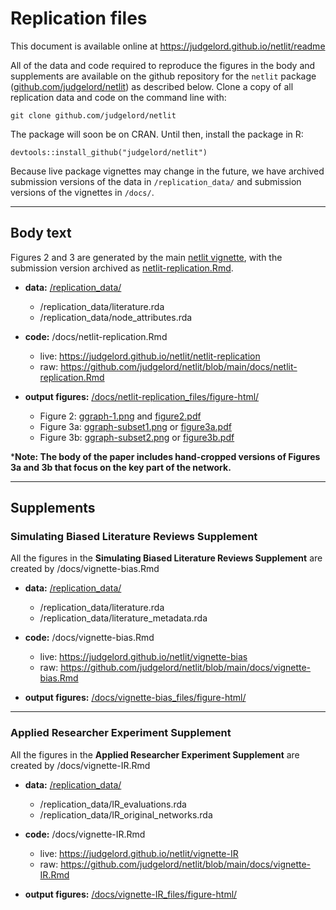 # Replication files 

This document is available online at https://judgelord.github.io/netlit/readme

All of the data and code required to reproduce the figures in the body and supplements are available on the github repository for the `netlit` package ([github.com/judgelord/netlit](https://judgelord.github.io/netlit/)) as described below. 
Clone a copy of all replication data and code on the command line with: 

```git clone github.com/judgelord/netlit```

The package will soon be on CRAN. Until then, install the package in R: 

```devtools::install_github("judgelord/netlit")```

Because live package vignettes may change in the future, we have archived submission versions of the data in `/replication_data/` and submission versions of the vignettes in `/docs/`. 

---

## Body text

Figures 2 and 3 are generated by the main [netlit vignette](https://judgelord.github.io/netlit/articles/netlit.html), with the submission version archived as [netlit-replication.Rmd](https://github.com/judgelord/netlit/blob/main/docs/netlit-replication.Rmd). 

- **data:** [/replication_data/](https://github.com/judgelord/netlit/tree/main/replication_data)
   - /replication_data/literature.rda 
   - /replication_data/node_attributes.rda
 
- **code:** /docs/netlit-replication.Rmd
  - live: https://judgelord.github.io/netlit/netlit-replication
  - raw: https://github.com/judgelord/netlit/blob/main/docs/netlit-replication.Rmd

- **output figures:** [/docs/netlit-replication_files/figure-html/](https://github.com/judgelord/netlit/tree/main/docs/netlit-replication_files/figure-html)
  - Figure 2: [ggraph-1.png](https://github.com/judgelord/netlit/blob/main/docs/netlit-replication_files/figure-html/ggraph-1.png) and [figure2.pdf](https://github.com/judgelord/netlit/blob/main/docs/netlit-replication_files/figure-html/figure2.pdf)
  - Figure 3a: [ggraph-subset1.png](https://github.com/judgelord/netlit/blob/main/docs/netlit-replication_files/figure-html/ggraph-subset-1.png) or [figure3a.pdf](https://github.com/judgelord/netlit/blob/main/docs/netlit-replication_files/figure-html/figure3a.pdf)
  - Figure 3b: [ggraph-subset2.png](https://github.com/judgelord/netlit/blob/main/docs/netlit-replication_files/figure-html/ggraph-subset-2.png) or [figure3b.pdf](https://github.com/judgelord/netlit/blob/main/docs/netlit-replication_files/figure-html/figure3b.pdf)

***Note: The body of the paper includes hand-cropped versions of Figures 3a and 3b that focus on the key part of the network.**
  
---

## Supplements

### Simulating Biased Literature Reviews Supplement

All the figures in the **Simulating Biased Literature Reviews Supplement** are created by /docs/vignette-bias.Rmd

- **data:** [/replication_data/](https://github.com/judgelord/netlit/tree/main/replication_data)
  - /replication_data/literature.rda
  - /replication_data/literature_metadata.rda
  
- **code:** /docs/vignette-bias.Rmd
   - live: https://judgelord.github.io/netlit/vignette-bias
   - raw: https://github.com/judgelord/netlit/blob/main/docs/vignette-bias.Rmd

- **output figures:** [/docs/vignette-bias_files/figure-html/](https://github.com/judgelord/netlit/tree/main/docs/vignette-bias_files/figure-html)

---

### Applied Researcher Experiment Supplement

All the figures in the **Applied Researcher Experiment Supplement** are created by /docs/vignette-IR.Rmd

- **data:** [/replication_data/](https://github.com/judgelord/netlit/tree/main/replication_data) 
   - /replication_data/IR_evaluations.rda
   - /replication_data/IR_original_networks.rda

- **code:** /docs/vignette-IR.Rmd
  - live: https://judgelord.github.io/netlit/vignette-IR
  - raw: https://github.com/judgelord/netlit/blob/main/docs/vignette-IR.Rmd

- **output figures:** [/docs/vignette-IR_files/figure-html/](https://github.com/judgelord/netlit/tree/main/docs/vignette-IR_files/figure-html)

